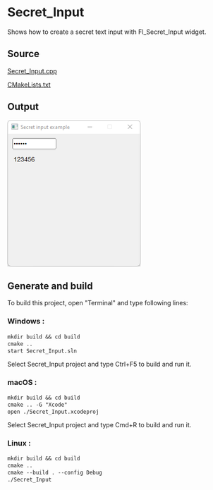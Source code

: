 # Secret_Input

Shows how to create a secret text input with Fl_Secret_Input widget.

## Source

[Secret_Input.cpp](Secret_Input.cpp)

[CMakeLists.txt](CMakeLists.txt)

## Output

![output](../../../docs/Pictures/Examples/Secret_Input.png)

## Generate and build

To build this project, open "Terminal" and type following lines:

### Windows :

``` shell
mkdir build && cd build
cmake .. 
start Secret_Input.sln
```

Select Secret_Input project and type Ctrl+F5 to build and run it.

### macOS :

``` shell
mkdir build && cd build
cmake .. -G "Xcode"
open ./Secret_Input.xcodeproj
```

Select Secret_Input project and type Cmd+R to build and run it.

### Linux :

``` shell
mkdir build && cd build
cmake .. 
cmake --build . --config Debug
./Secret_Input
```
